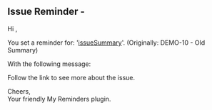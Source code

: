 ## Issue Reminder - <issueKey>

Hi <userkey>,

You set a reminder for: '[issueSummary][1]'. (Originally: DEMO-10 - Old Summary)

With the following message:

> <message>

Follow the link to see more about the issue.

Cheers,  
Your friendly My Reminders plugin.

 [1]: http://example.com
